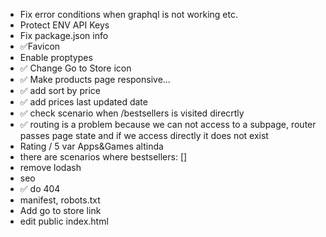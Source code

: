 - Fix error conditions when graphql is not working etc.
- Protect ENV API Keys
- Fix package.json info
- ✅Favicon
- Enable proptypes
- ✅ Change Go to Store icon
- ✅ Make products page responsive...
- ✅ add sort by price
- ✅ add prices last updated date
- ✅ check scenario when /bestsellers is visited direcrtly
- ✅ routing is a problem because we can not access to a subpage, router passes page state and if we access directly it does not exist
- Rating / 5 var Apps&Games altinda
- there are scenarios where bestsellers: []
- remove lodash
- seo
- ✅ do 404
- manifest, robots.txt
- Add go to store link
- edit public index.html
